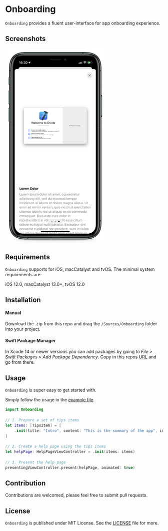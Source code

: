 # Onboarding

`Onboarding` provides a fluent user-interface for app onboarding experience.

## Screenshots

<img src="/OnboardingExample/screenshot.JPEG" width="320"/>

## Requirements

`Onboarding` supports for iOS, macCatalyst and tvOS. The minimal system requirements are:

iOS 12.0, macCatalyst 13.0+, tvOS 12.0

## Installation

#### Manual

Download the .zip from this repo and drag the `/Sources/Onboarding` folder into your project.

#### Swift Package Manager

In Xcode 14 or newer versions you can add packages by going to *File \> Swift Packages \> Add Package Dependency*. Copy in this repos [URL][1] and go from there.

## Usage

`Onboarding` is super easy to get started with.

Simply follow the usage in the [example file][2].

```Swift
import Onboarding

// 1. Prepare a set of tips items
let items: [TipsItem] = [
    .init(title: "Intro", content: "This is the summary of the app", image: UIImage(named: "intro"))
]

// 2. Create a help page using the tips items
let helpPage: HelpPageViewController = .init(items: items)

// 3. Present the help page
presentingViewController.present(helpPage, animated: true)
```

## Contribution

Contributions are welcomed, please feel free to submit pull requests.

## License

`Onboarding` is published under MIT License. See the [LICENSE][3] file for more.

[1]:	https://github.com/hengyu/Onboarding.git
[2]:	/OnboardingExample/ViewController.swift
[3]:	/LICENSE
